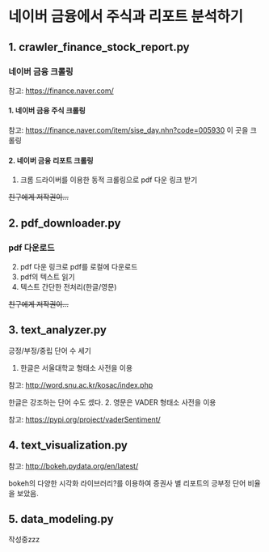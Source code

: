 # 네이버 금융에서 주식과 리포트 분석하기

## 1. crawler_finance_stock_report.py
### 네이버 금융 크롤링
참고: https://finance.naver.com/
#### 1. 네이버 금융 주식 크롤링
참고: https://finance.naver.com/item/sise_day.nhn?code=005930
이 곳을 크롤링
#### 2. 네이버 금융 리포트 크롤링
1. 크롬 드라이버를 이용한 동적 크롤링으로 pdf 다운 링크 받기

~~친구에게 저작권이...~~
## 2. pdf_downloader.py
### pdf 다운로드
2. pdf 다운 링크로 pdf를 로컬에 다운로드
3. pdf의 텍스트 읽기
4. 텍스트 간단한 전처리(한글/영문)

~~친구에게 저작권이...~~
## 3. text_analyzer.py
긍정/부정/중립 단어 수 세기
1. 한글은 서울대학교 형태소 사전을 이용

참고: http://word.snu.ac.kr/kosac/index.php

한글은 강조하는 단어 수도 셌다.
2. 영문은 VADER 형태소 사전을 이용

참고: https://pypi.org/project/vaderSentiment/

## 4. text_visualization.py
참고: http://bokeh.pydata.org/en/latest/

bokeh의 다양한 시각화 라이브러리?를 이용하여
증권사 별 리포트의 긍부정 단어 비율을 보았음.

## 5. data_modeling.py
작성중zzz
